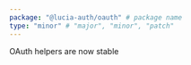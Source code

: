 ```yaml
---
package: "@lucia-auth/oauth" # package name
type: "minor" # "major", "minor", "patch"
---
```


OAuth helpers are now stable